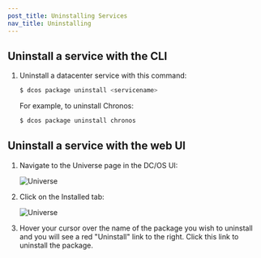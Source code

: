 ```yaml
---
post_title: Uninstalling Services
nav_title: Uninstalling
---
```


## Uninstall a service with the CLI

1.  Uninstall a datacenter service with this command:

    ```bash
    $ dcos package uninstall <servicename>
    ```

    For example, to uninstall Chronos:

    ```bash
    $ dcos package uninstall chronos
    ```

## Uninstall a service with the web UI

1.  Navigate to the Universe page in the DC/OS UI:

    ![Universe](../img/webui-universe-install.png)

2.  Click on the Installed tab:

    ![Universe](../img/webui-universe-installed-packages.png)

3.  Hover your cursor over the name of the package you wish to uninstall and you will see a red "Uninstall" link to the right. Click this link to uninstall the package.
